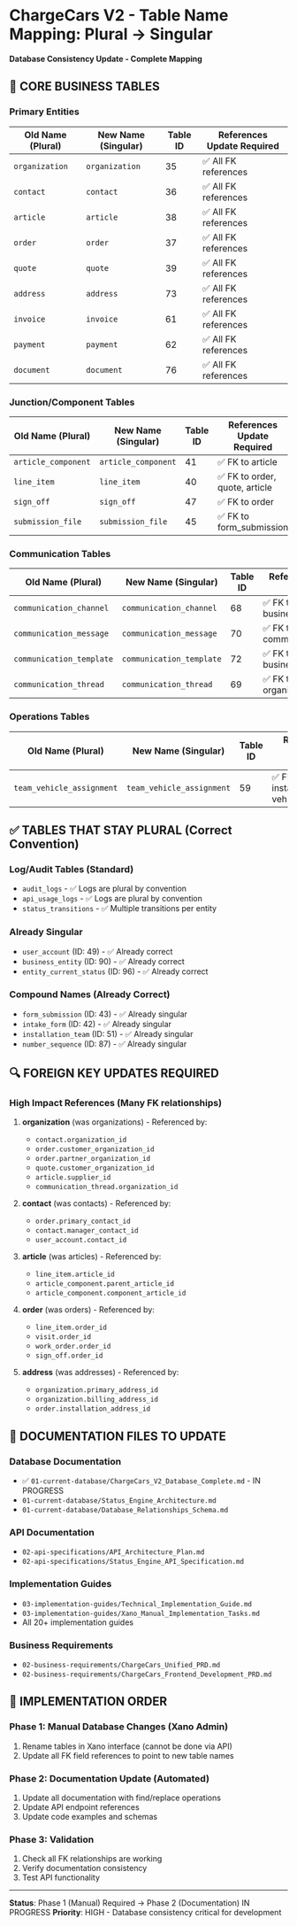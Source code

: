 # ChargeCars V2 - Table Name Mapping: Plural → Singular
**Database Consistency Update - Complete Mapping**

## 🔄 **CORE BUSINESS TABLES**

### **Primary Entities**
| Old Name (Plural) | New Name (Singular) | Table ID | References Update Required |
|-------------------|---------------------|----------|---------------------------|
| `organization` | `organization` | 35 | ✅ All FK references |
| `contact` | `contact` | 36 | ✅ All FK references |
| `article` | `article` | 38 | ✅ All FK references |
| `order` | `order` | 37 | ✅ All FK references |
| `quote` | `quote` | 39 | ✅ All FK references |
| `address` | `address` | 73 | ✅ All FK references |
| `invoice` | `invoice` | 61 | ✅ All FK references |
| `payment` | `payment` | 62 | ✅ All FK references |
| `document` | `document` | 76 | ✅ All FK references |

### **Junction/Component Tables**
| Old Name (Plural) | New Name (Singular) | Table ID | References Update Required |
|-------------------|---------------------|----------|---------------------------|
| `article_component` | `article_component` | 41 | ✅ FK to article |
| `line_item` | `line_item` | 40 | ✅ FK to order, quote, article |
| `sign_off` | `sign_off` | 47 | ✅ FK to order |
| `submission_file` | `submission_file` | 45 | ✅ FK to form_submission |

### **Communication Tables**
| Old Name (Plural) | New Name (Singular) | Table ID | References Update Required |
|-------------------|---------------------|----------|---------------------------|
| `communication_channel` | `communication_channel` | 68 | ✅ FK to business_entity |
| `communication_message` | `communication_message` | 70 | ✅ FK to communication_thread |
| `communication_template` | `communication_template` | 72 | ✅ FK to business_entity |
| `communication_thread` | `communication_thread` | 69 | ✅ FK to order, organization |

### **Operations Tables**
| Old Name (Plural) | New Name (Singular) | Table ID | References Update Required |
|-------------------|---------------------|----------|---------------------------|
| `team_vehicle_assignment` | `team_vehicle_assignment` | 59 | ✅ FK to installation_team, vehicle |

## ✅ **TABLES THAT STAY PLURAL (Correct Convention)**

### **Log/Audit Tables (Standard)**
- `audit_logs` - ✅ Logs are plural by convention
- `api_usage_logs` - ✅ Logs are plural by convention  
- `status_transitions` - ✅ Multiple transitions per entity

### **Already Singular**
- `user_account` (ID: 49) - ✅ Already correct
- `business_entity` (ID: 90) - ✅ Already correct
- `entity_current_status` (ID: 96) - ✅ Already correct

### **Compound Names (Already Correct)**
- `form_submission` (ID: 43) - ✅ Already singular
- `intake_form` (ID: 42) - ✅ Already singular
- `installation_team` (ID: 51) - ✅ Already singular
- `number_sequence` (ID: 87) - ✅ Already singular

## 🔍 **FOREIGN KEY UPDATES REQUIRED**

### **High Impact References** (Many FK relationships)
1. **organization** (was organizations) - Referenced by:
   - `contact.organization_id`
   - `order.customer_organization_id`
   - `order.partner_organization_id`
   - `quote.customer_organization_id`
   - `article.supplier_id`
   - `communication_thread.organization_id`

2. **contact** (was contacts) - Referenced by:
   - `order.primary_contact_id`
   - `contact.manager_contact_id`
   - `user_account.contact_id`

3. **article** (was articles) - Referenced by:
   - `line_item.article_id`
   - `article_component.parent_article_id`
   - `article_component.component_article_id`

4. **order** (was orders) - Referenced by:
   - `line_item.order_id`
   - `visit.order_id`
   - `work_order.order_id`
   - `sign_off.order_id`

5. **address** (was addresses) - Referenced by:
   - `organization.primary_address_id`
   - `organization.billing_address_id`
   - `order.installation_address_id`

## 📝 **DOCUMENTATION FILES TO UPDATE**

### **Database Documentation**
- ✅ `01-current-database/ChargeCars_V2_Database_Complete.md` - IN PROGRESS
- `01-current-database/Status_Engine_Architecture.md`
- `01-current-database/Database_Relationships_Schema.md`

### **API Documentation**
- `02-api-specifications/API_Architecture_Plan.md`
- `02-api-specifications/Status_Engine_API_Specification.md`

### **Implementation Guides**
- `03-implementation-guides/Technical_Implementation_Guide.md`
- `03-implementation-guides/Xano_Manual_Implementation_Tasks.md`
- All 20+ implementation guides

### **Business Requirements**
- `02-business-requirements/ChargeCars_Unified_PRD.md`
- `02-business-requirements/ChargeCars_Frontend_Development_PRD.md`

## 🚀 **IMPLEMENTATION ORDER**

### **Phase 1: Manual Database Changes (Xano Admin)**
1. Rename tables in Xano interface (cannot be done via API)
2. Update all FK field references to point to new table names

### **Phase 2: Documentation Update (Automated)**
1. Update all documentation with find/replace operations
2. Update API endpoint references
3. Update code examples and schemas

### **Phase 3: Validation**
1. Check all FK relationships are working
2. Verify documentation consistency
3. Test API functionality

---

**Status**: Phase 1 (Manual) Required → Phase 2 (Documentation) IN PROGRESS
**Priority**: HIGH - Database consistency critical for development 